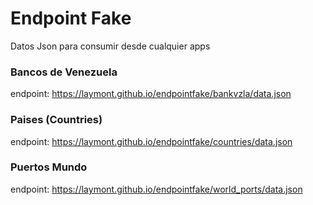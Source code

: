 # Endpoint Fake

Datos Json para consumir desde cualquier apps

### Bancos de Venezuela
endpoint: https://laymont.github.io/endpointfake/bankvzla/data.json
### Paises (Countries)
endpoint: https://laymont.github.io/endpointfake/countries/data.json
### Puertos Mundo
endpoint: https://laymont.github.io/endpointfake/world_ports/data.json
